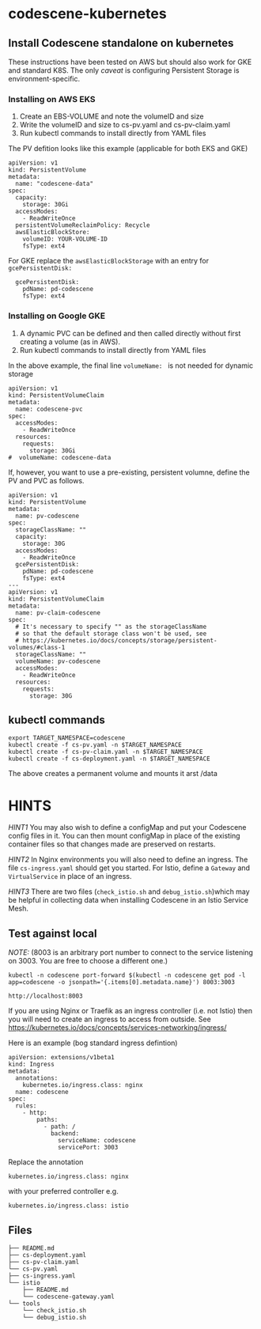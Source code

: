 # codescene-kubernetes
## Install Codescene standalone on kubernetes
These instructions have been tested on AWS but should also work for GKE and standard K8S. The only *caveat* is configuring Persistent Storage is environment-specific.

### Installing on AWS EKS 
1. Create an EBS-VOLUME and note the volumeID and size
2. Write the volumeID and size to cs-pv.yaml and cs-pv-claim.yaml
3. Run kubectl commands to install directly from YAML files

The PV defition looks like this example (applicable for both EKS and GKE)
```
apiVersion: v1
kind: PersistentVolume
metadata:
  name: "codescene-data"
spec:
  capacity:
    storage: 30Gi
  accessModes:
    - ReadWriteOnce
  persistentVolumeReclaimPolicy: Recycle
  awsElasticBlockStore:
    volumeID: YOUR-VOLUME-ID 
    fsType: ext4
```
For GKE replace the `awsElasticBlockStorage` with an entry for `gcePersistentDisk:`
```
  gcePersistentDisk:
    pdName: pd-codescene
    fsType: ext4
```
### Installing on Google GKE
1. A dynamic PVC can be defined and then called directly without first creating a volume (as in AWS). 
2. Run kubectl commands to install directly from YAML files

In the above example, the final line `volumeName: ` is not needed for dynamic storage
```
apiVersion: v1
kind: PersistentVolumeClaim
metadata:
  name: codescene-pvc
spec:
  accessModes:
    - ReadWriteOnce
  resources:
    requests:
      storage: 30Gi
#  volumeName: codescene-data
```

If, however, you want to use a pre-existing, persistent volumne, define the PV and PVC as follows.
```
apiVersion: v1
kind: PersistentVolume
metadata:
  name: pv-codescene
spec:
  storageClassName: ""
  capacity:
    storage: 30G
  accessModes:
    - ReadWriteOnce
  gcePersistentDisk:
    pdName: pd-codescene
    fsType: ext4
---
apiVersion: v1
kind: PersistentVolumeClaim
metadata:
  name: pv-claim-codescene
spec:
  # It's necessary to specify "" as the storageClassName
  # so that the default storage class won't be used, see
  # https://kubernetes.io/docs/concepts/storage/persistent-volumes/#class-1
  storageClassName: ""
  volumeName: pv-codescene
  accessModes:
    - ReadWriteOnce
  resources:
    requests:
      storage: 30G
```
## kubectl commands
```
export TARGET_NAMESPACE=codescene
kubectl create -f cs-pv.yaml -n $TARGET_NAMESPACE  
kubectl create -f cs-pv-claim.yaml -n $TARGET_NAMESPACE
kubectl create -f cs-deployment.yaml -n $TARGET_NAMESPACE
```
The above creates a permanent volume and mounts it arst /data

# HINTS
*HINT1* You may also wish to define a configMap and put your Codescene config files in it. You can then mount configMap in place of the existing container files so that changes made are preserved on restarts.

*HINT2* In Nginx environments you will also need to define an ingress. The file `cs-ingress.yaml` should get you started. For Istio, define a `Gateway` and `VirtualService` in place of an ingress.

*HINT3* There are two files (`check_istio.sh` and `debug_istio.sh`)which may be helpful in collecting data when installing Codescene in an Istio Service Mesh.

## Test against local 
*NOTE:* (8003 is an arbitrary port number to connect to the service listening on 3003. You are free to choose a different one.) 
```
kubectl -n codescene port-forward $(kubectl -n codescene get pod -l app=codescene -o jsonpath='{.items[0].metadata.name}') 8003:3003
```
```
http://localhost:8003
```
If you are using Nginx or Traefik as an ingress controller (i.e. not Istio) then you will need to create an ingress to access from outside. See https://kubernetes.io/docs/concepts/services-networking/ingress/

Here is an example (bog standard ingress defintion)
```
apiVersion: extensions/v1beta1
kind: Ingress
metadata:
  annotations:
    kubernetes.io/ingress.class: nginx
  name: codescene
spec:
  rules:
    - http:
        paths:
          - path: /
            backend:
              serviceName: codescene
              servicePort: 3003
```
Replace the annotation 

`kubernetes.io/ingress.class: nginx` 

with your preferred controller e.g. 

`kubernetes.io/ingress.class: istio`

## Files
```
├── README.md
├── cs-deployment.yaml
├── cs-pv-claim.yaml
└── cs-pv.yaml
├── cs-ingress.yaml
└── istio
    ├── README.md
    └── codescene-gateway.yaml
└── tools
    └── check_istio.sh
    └── debug_istio.sh
```
